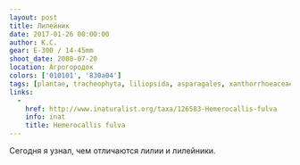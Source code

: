 ```yaml
---
layout: post
title: Лилейник
date: 2017-01-26 00:00:00
author: К.С.
gear: E-300 / 14-45mm
shoot_date: 2008-07-20
location: Агрогородок
colors: ['010101', '830a04']
tags: [plantae, tracheophyta, liliopsida, asparagales, xanthorrhoeaceae, hemerocallis, fulva, hemerocallis fulva fulva]
links:
  -
    href: http://www.inaturalist.org/taxa/126583-Hemerocallis-fulva
    info: inat
    title: Hemerocallis fulva
---
```


Сегодня я узнал, чем отличаются лилии и лилейники.
